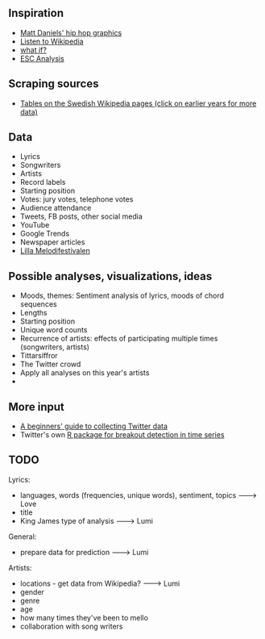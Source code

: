 ## Inspiration

- [Matt Daniels' hip hop graphics](http://www.mdaniels.com/)
- [Listen to Wikipedia](http://listen.hatnote.com/#en)
- [what if?](http://whatif.xkcd.com/)
- [ESC Analysis](http://www.student.dtu.dk/~s093020/dataAnalysisWebsite/)


## Scraping sources

- [Tables on the Swedish Wikipedia pages (click on earlier years for more data)](http://sv.wikipedia.org/wiki/Melodifestivalen_2014)


## Data

- Lyrics
- Songwriters
- Artists
- Record labels
- Starting position
- Votes: jury votes, telephone votes
- Audience attendance
- Tweets, FB posts, other social media
- YouTube
- Google Trends
- Newspaper articles
- [Lilla Melodifestivalen](http://sverigesradio.se/lillamelodifestivalen)


## Possible analyses, visualizations, ideas
- Moods, themes: Sentiment analysis of lyrics, moods of chord sequences
- Lengths
- Starting position
- Unique word counts
- Recurrence of artists: effects of participating multiple times (songwriters, artists)
- Tittarsiffror
- The Twitter crowd
- Apply all analyses on this year's artists
- 


## More input
- [A beginners' guide to collecting Twitter data](http://knightlab.northwestern.edu/2014/03/15/a-beginners-guide-to-collecting-twitter-data-and-a-bit-of-web-scraping/)
- Twitter's own [R package for breakout detection in time series](http://blog.revolutionanalytics.com/2014/11/breakout-detection.html)

## TODO 
Lyrics:
- languages, words (frequencies, unique words), sentiment, topics ---> Love
- title
- King James type of analysis ---> Lumi 


General:
- prepare data for prediction ---> Lumi


Artists:
- locations - get data from Wikipedia? ---> Lumi  
- gender 
- genre 
- age 
- how many times they've been to mello
- collaboration with song writers

